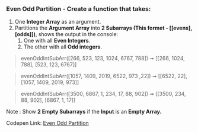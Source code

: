 ### Even Odd Partition - Create a function that takes: 

1. One **Integer Array** as an argument. 
1. Partitions the **Argument Array** into **2 Subarrays (This formet - [[evens], [odds]])**, shows the output in the console: 
    1. One with all **Even Integers**.
    1. The other with all **Odd integers**.

> evenOddIntSubArr([266, 523, 123, 1024, 6767, 788]) ➞ [[266, 1024, 788], [523, 123, 6767]]

> evenOddIntSubArr([1057, 1409, 2019, 6522, 973 ,22]) ➞ [[6522, 22], [1057, 1409, 2019, 973]]

> evenOddIntSubArr([3500, 6867, 1, 234, 17, 88, 902]) ➞ [[3500, 234, 88, 902], [6867, 1, 17]]

Note : Show **2 Empty Subarrays** if the **Input** is an **Empty Array.**

Codepen Link: [Even Odd Partition](https://codepen.io/naveencoder/pen/ZEzjLQQ?editors=0012)